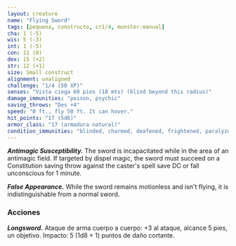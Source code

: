 ```yaml
---
layout: creature
name: "Flying Sword"
tags: [pequena, constructo, cr1/4, monster-manual]
cha: 1 (-5)
wis: 5 (-3)
int: 1 (-5)
con: 11 (0)
dex: 15 (+2)
str: 12 (+1)
size: Small construct
alignment: unaligned
challenge: "1/4 (50 XP)"
senses: "Vista ciega 60 pies (18 mts) (blind beyond this radius)"
damage_immunities: "poison, psychic"
saving_throws: "Des +4"
speed: "0 ft., fly 50 ft. It can hover."
hit_points: "17 (5d6)"
armor_class: "17 (armadura natural)"
condition_immunities: "blinded, charmed, deafened, frightened, paralyzed, petrified, poisoned"
---
```


***Antimagic Susceptibility.*** The sword is incapacitated while in the area of an antimagic field. If targeted by dispel magic, the sword must succeed on a Constitution saving throw against the caster's spell save DC or fall unconscious for 1 minute.

***False Appearance.*** While the sword remains motionless and isn't flying, it is indistinguishable from a normal sword.

### Acciones

***Longsword.*** Ataque de arma cuerpo a cuerpo: +3 al ataque, alcance 5 pies, un objetivo. Impacto: 5 (1d8 + 1) puntos de daño cortante.